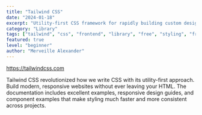 ```yaml
---
title: "Tailwind CSS"
date: "2024-01-18"
excerpt: "Utility-first CSS framework for rapidly building custom designs without writing custom CSS."
category: "Library"
tags: ["tailwind", "css", "frontend", "library", "free", "styling", "framework", "utility-first"]
featured: true
level: "beginner"
author: "Merveille Alexander"
---
```


https://tailwindcss.com

Tailwind CSS revolutionized how we write CSS with its utility-first approach. Build modern, responsive websites without ever leaving your HTML. The documentation includes excellent examples, responsive design guides, and component examples that make styling much faster and more consistent across projects.